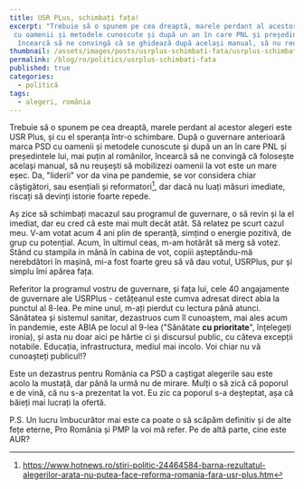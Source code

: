 ```yaml
---
title: USR PLus, schimbați fața!
excerpt: "Trebuie să o spunem pe cea dreaptă, marele perdant al acestor alegeri este USR Plus, și cu el speranța într-o schimbare. După o guvernare anterioară marca PSD,
 cu oamenii și metodele cunoscute și după un an în care PNL și președintele lui, mai puțin al românilor,
  încearcă să ne convingă că se ghidează după același manual, să nu reușești să mobilizezi oamenii la vot este un mare eșec."
thumbnail: /assets/images/posts/usrplus-schimbati-fata/usrplus-schimbati-fata.png  
permalink: /blog/ro/politics/usrplus-schimbati-fata
published: true
categories:
  - politică
tags:
  - alegeri, românia
---
```


Trebuie să o spunem pe cea dreaptă, marele perdant al acestor alegeri este USR Plus, și cu el speranța într-o schimbare.
După o guvernare anterioară marca PSD cu oamenii și metodele cunoscute și după un an în care PNL și președintele lui,
mai puțin al românilor, încearcă să ne convingă că folosește același manual, să nu reușești să mobilizezi oamenii la vot este un mare eșec.
 Da, "liderii" vor da vina pe pandemie, se vor considera chiar câștigători, sau esențiali și reformatori[^1],
  dar dacă nu luați măsuri imediate, riscați să devinți istorie foarte repede.   

[^1]: <https://www.hotnews.ro/stiri-politic-24464584-barna-rezultatul-alegerilor-arata-nu-putea-face-reforma-romania-fara-usr-plus.htm>

Aș zice să schimbați macazul sau programul de guvernare, o să revin și la el imediat, dar eu cred că este mai mult decât atât.
 Să relatez pe scurt cazul meu. V-am votat acum 4 ani plin de speranță, simțind o energie pozitivă, de grup cu potențial. Acum, în ultimul ceas,
  m-am hotărât să merg să votez. Stând cu stampila in mână în cabina de vot, copiii așteptându-mă nerebdători în mașină, mi-a fost foarte greu
  să vă dau votul, USRPlus, pur și simplu îmi apărea fața. 

Referitor la programul vostru de guvernare, și fața lui, cele 40 angajamente de guvernare ale USRPlus - cetățeanul este cumva adresat direct
 abia la punctul al 8-lea. Pe mine unul, m-ați pierdut cu lectura până atunci. Sănătatea și sistemul sanitar, dezastruos cum îl cunoaștem,
  mai ales acum în pandemie, este ABIA pe locul al 9-lea ("Sănătate **cu prioritate**", înțelegeți ironia),
   și asta nu doar aici pe hârtie ci și discursul public, cu câteva excepții notabile.  Educația, infrastructura, mediul mai incolo. 
   Voi chiar nu vă cunoașteți publicul!?

Este un dezastrus pentru România ca PSD a caștigat alegerile sau este acolo la mustață, dar până la urmă nu de mirare. 
Mulți o să zică că poporul e de vină, că nu s-a prezentat la vot. Eu zic ca poporul s-a deșteptat, așa
că băieți mai lucrați la ofertă.

P.S. Un lucru îmbucurător mai este ca poate o să scăpăm definitiv și de alte fețe eterne, Pro România și PMP la voi mă refer.
 Pe de altă parte, cine este AUR?
